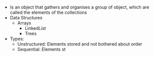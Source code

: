 - Is an object that gathers and organises a group of object, which are called the elements of the collections
- Data Structures
	- Arrays
	  - LinkedList
	  - Trees
- Types:
	- Unstructured: Elements stored and not bothered about order
	- Sequential: Elements st
